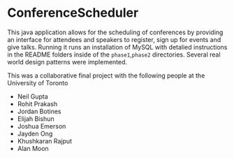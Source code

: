 # ConferenceScheduler

This java application allows for the scheduling of conferences by providing an interface for attendees and speakers to register, sign up for events and give talks. Running it runs an installation of MySQL with detalied instructions in the README folders inside of the `phase1`,`phase2` directories. Several real world design patterns were implemented.

This was a collaborative final project with the following people at the University of Toronto

* Neil Gupta
* Rohit Prakash
* Jordan Botines
* Elijah Bishun
* Joshua Emerson
* Jayden Ong
* Khushkaran Rajput
* Alan Moon
